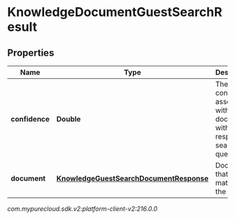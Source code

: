 # KnowledgeDocumentGuestSearchResult


## Properties

| Name | Type | Description | Notes |
| ------------ | ------------- | ------------- | ------------- |
| **confidence** | **Double** | The confidence associated with a document with respect to a search query. |  [optional] |
| **document** | [**KnowledgeGuestSearchDocumentResponse**](KnowledgeGuestSearchDocumentResponse) | Document that matched the query. |  [optional] |




_com.mypurecloud.sdk.v2:platform-client-v2:216.0.0_
